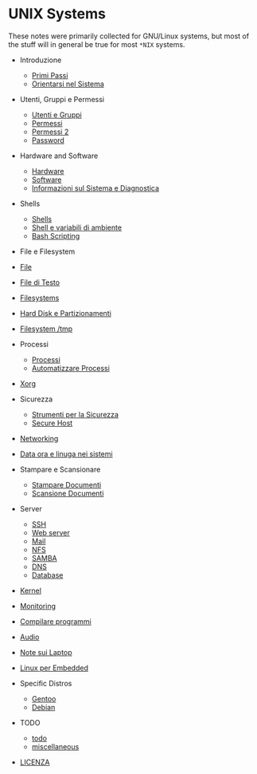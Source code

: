 # UNIX Systems

These notes were primarily collected for GNU/Linux systems, but most of the stuff
will in general be true for most `*NIX` systems.

- Introduzione
    - [Primi Passi](sections/intro.md)
    - [Orientarsi nel Sistema](sections/orienteering.md)

- Utenti, Gruppi e Permessi
    - [Utenti e Gruppi](sections/utenti_e_gruppi.md)
    - [Permessi](sections/permessi.md)
    - [Permessi 2](sections/permessi_2.md)
    - [Password](sections/passwords.md)

- Hardware and Software
    - [Hardware](sections/hardware.md)
    - [Software](sections/software.md)
    - [Informazioni sul Sistema e Diagnostica](sections/info_e_diagnostica.md)

- Shells
    - [Shells](sections/shells.md)
    - [Shell e variabili di ambiente](sections/shells_2.md)
    - [Bash Scripting](sections/bash_scripting.md)

- File e Filesystem
- [File](sections/file.md)
- [File di Testo](sections/testo.md)
- [Filesystems](sections/filesystems.md)
- [Hard Disk e Partizionamenti](sections/hard_disk_e_partizionamenti.md)
- [Filesystem /tmp](sections/filesystem_tmp.md)

- Processi
    - [Processi](sections/processi.md)
    - [Automatizzare Processi](sections/automatizzare_processi.md)

- [Xorg](sections/xorg.md)

- Sicurezza
    - [Strumenti per la Sicurezza](sections/security_tools.md)
    - [Secure Host](sections/secure_host.md)

- [Networking](sections/networking.md)
- [Data ora e linuga nei sistemi](sections/locale.md)

- Stampare e Scansionare
    - [Stampare Documenti](sections/printing.md)
    - [Scansione Documenti](sections/scanning.md)

- Server
    - [SSH](sections/ssh.md)
    - [Web server](sections/web.md)
    - [Mail](sections/mail.md)
    - [NFS](sections/nfs.md)
    - [SAMBA](sections/samba.md)
    - [DNS](sections/dns.md)
    - [Database](sections/database.md)

- [Kernel](sections/kernel.md)
- [Monitoring](sections/monitoring.md)
- [Compilare programmi](sections/compile_software.md)
- [Audio](sections/audio.md)
- [Note sui Laptop](sections/laptop_notes.md)
- [Linux per Embedded](sections/embedded.md)

- Specific Distros
    - [Gentoo](sections/gentoo.md)
    - [Debian](sections/debian.md)

- TODO
    - [todo](sections/todo.md)
    - [miscellaneous](sections/miscellaneous.md)

- [LICENZA](sections/licenza.md)
